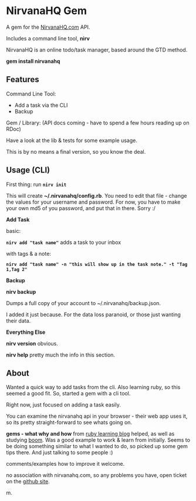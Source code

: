 NirvanaHQ Gem
=============

A gem for the [NirvanaHQ.com](http://nirvanahq.com) API. 

Includes a command line tool, **nirv**

NirvanaHQ is an online todo/task manager, based around the GTD method. 

**gem install nirvanahq**

Features
--------

Command Line Tool: 

* Add a task via the CLI
* Backup

Gem / Library: (API docs coming - have to spend a few hours reading up on RDoc)

Have a look at the lib & tests for some example usage. 

This is by no means a final version, so you know the deal.


Usage (CLI)
-----------

First thing: run **`nirv init`**

This will create **~/.nirvanahq/config.rb**. You need to edit that file - change the values for your username and password. For now, you have to make your own md5 of you password, and put that in there. Sorry :/

**Add Task**

basic: 

**`nirv add "task name"`** adds a task to your inbox  

with tags & a note:

**`nirv add "task name" -n "this will show up in the task note." -t "Tag 1,Tag 2"`**  

**Backup**

**nirv backup**

Dumps a full copy of your account to ~/.nirvanahq/backup.json. 

I added it just because. For the data loss paranoid, or those just wanting their data.

**Everything Else**

**nirv version** obvious.

**nirv help** pretty much the info in this section. 


About
-----

Wanted a quick way to add tasks from the cli. Also learning ruby, so this seemed a good fit. So, started a gem with a cli tool.

Right now, just focused on adding a task easily. 

You can examine the nirvanahq api in your browser - their web app uses it, so its pretty straight-forward to see whats going on.

**gems - what why and how** from [ruby learning blog](http://rubylearning.com/blog/2010/12/14/ruby-gems-%E2%80%94-what-why-and-how/) helped, as well as studying  [boom](https://github.com/holman/boom). Was a good example to work & learn from initially. Seems to be doing something similar to what I wanted to do, so picked up some gem tips there. And just talking to some people :) 

comments/examples how to improve it welcome. 

no association with nirvanahq.com, so any problems you have, open ticket on the [github site](https://github.com/meeech/nirv/issues). 

m.